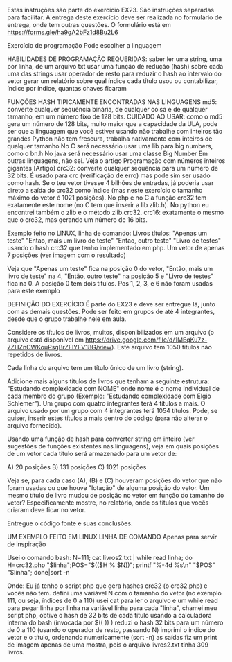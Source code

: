 Estas instruções são parte do exercício EX23. São instruções separadas para facilitar. A entrega deste exercício deve ser realizada no formulário de entrega, onde tem outras questões. 
O formulário está em https://forms.gle/ha9gA2bFz1d8Bu2L6

Exercício de programação
Pode escolher a linguagem


HABILIDADES DE PROGRAMAÇÃO REQUERIDAS:
saber ler uma string, uma por linha, de um arquivo txt
usar uma função de redução (hash) sobre cada uma das strings
usar operador de resto para reduzir o hash ao intervalo do vetor
gerar um relatório sobre qual índice cada título usou ou contabilizar, índice por índice, quantas chaves ficaram

FUNÇÕES HASH TIPICAMENTE ENCONTRADAS NAS LINGUAGENS
md5: converte qualquer sequência binária, de qualquer coisa e de qualquer tamanho, em um número fixo de 128 bits.
CUIDADO AO USAR: como o md5 gera um número de 128 bits, muito maior que a capacidade da ULA, pode ser que a linguagem que você estiver usando não trabalhe com inteiros tão grandes
Python não tem frescura, trabalha nativamente com inteiros de qualquer tamanho
No C será necessário usar uma lib para big numbers, como o bn.h
No java será necessário usar uma classe Big Number
Em outras linguagens, não sei.
Veja o artigo Programação com números inteiros gigantes [Artigo]
crc32: converte qualquer sequência para um número de 32 bits. É usado para crc (verificação de erro) mas pode sim ser usado como hash. Se o teu vetor tivesse 4 bilhões de entradas, já poderia usar direto a saída do crc32 como índice (mas neste exercício o tamanho máximo do vetor é 1021 posições). No php e no C a função crc32 tem exatamente este nome (no C tem que inserir a lib zlib.h). No python eu encontrei também o zlib e o método zlib.crc32.
crc16: exatamente o mesmo que o crc32, mas gerando um número de 16 bits.



Exemplo feito no LINUX, linha de comando:
Livros títulos:
 "Apenas um teste"
"Entao, mais um livro de teste"
"Entao, outro teste"
"Livro de testes"
usando o hash crc32 que tenho implementado em php. Um vetor de apenas 7 posições (ver imagem com o resultado)

Veja que "Apenas um teste" fica na posição 0 do vetor, "Então, mais um livro de teste" na 4, "Então, outro teste" na posição 5 e "Livro de testes" fica na 0. A posição 0 tem dois títulos. Pos 1, 2, 3, e 6 não foram usadas para este exemplo


DEFINIÇÃO DO EXERCÍCIO
É parte do EX23 e deve ser entregue lá, junto com as demais questões. Pode ser feito em grupos de até 4 integrantes, desde que o grupo trabalhe nele em aula.

Considere os títulos de livros, muitos, disponibilizados em um arquivo (o arquivo está disponível em https://drive.google.com/file/d/1MEqKu7z-7ZHZnCWKouPsgBrZFlYFV18G/view). Este arquivo tem 1050 títulos não repetidos de livros.

Cada linha do arquivo tem um título único de um livro (string).

Adicione mais alguns títulos de livros que tenham a seguinte estrutura: 
"Estudando complexidade com NOME" 
onde nome é o nome individual de cada membro do grupo (Exemplo: "Estudando complexidade com Elgio Schlemer"). Um grupo com quatro integrantes terá 4 títulos a mais. O arquivo usado por um grupo com 4 integrantes terá 1054 títulos. Pode, se quiser, inserir estes títulos a mais dentro do código (para não alterar o arquivo fornecido).

Usando uma função de hash para converter string em inteiro (ver sugestões de funções existentes nas linguagens), veja em quais posições de um vetor cada título será armazenado para um vetor de:

A) 20 posições
B) 131 posições
C) 1021 posições

Veja se, para cada caso (A), (B) e (C) houveram posições do vetor que não foram usadas ou que houve "lotação" de alguma posição do vetor. Um mesmo título de livro mudou de posição no vetor em função do tamanho do vetor? Especificamente mostre, no relatório, onde os títulos que vocês criaram deve ficar no vetor.

Entregue o código fonte e suas conclusões.


UM EXEMPLO FEITO EM LINUX LINHA DE COMANDO
Apenas para servir de inspiração


Usei o comando bash:
N=111; cat livros2.txt | while read linha; do 
H=crc32.php "$linha";POS="$(($H % $N))"; 
printf "%-4d  %s\n" "$POS" "$linha"; done|sort -n


Onde: 
Eu já tenho o script php que gera hashes crc32 (o crc32.php) e vocês não tem.
defini uma variável N com o tamanho do vetor (no exemplo 111, ou seja, índices de 0 a 110)
usei cat para ler o arquivo e um while read para pegar linha por linha na variável linha
para cada "linha", chamei meu script php, obtive o hash de 32 bits de cada título
usando a calculadora interna do bash (invocada por $(( )) ) reduzi o hash 32 bits para um número de 0 a 110 (usando o operador de resto, passando N)
imprimi o índice do vetor e o título, ordenando numericamente (sort -n) as saídas
fiz um print de imagem apenas de uma mostra, pois o arquivo livros2.txt tinha 309 livros.